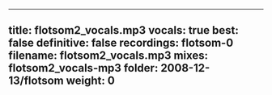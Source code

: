 
---
title: flotsom2_vocals.mp3
vocals: true
best: false
definitive: false
recordings: flotsom-0
filename: flotsom2_vocals.mp3
mixes: flotsom2_vocals-mp3
folder: 2008-12-13/flotsom
weight: 0
---
